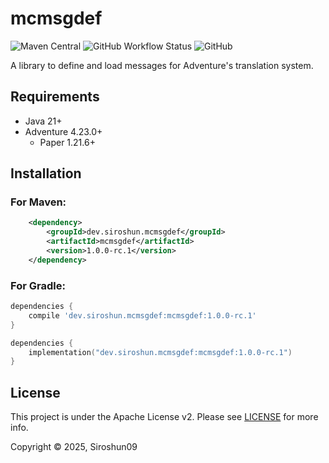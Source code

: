 # mcmsgdef

![Maven Central](https://img.shields.io/maven-central/v/dev.siroshun.mcmsgdef/mcmsgdef)
![GitHub Workflow Status](https://img.shields.io/github/actions/workflow/status/Siroshun09/mcmsgdef/gradle.yml?branch=main)
![GitHub](https://img.shields.io/github/license/Siroshun09/mcmsgdef)

A library to define and load messages for Adventure's translation system.

## Requirements

- Java 21+
- Adventure 4.23.0+
  - Paper 1.21.6+

## Installation

### For Maven:

```xml
    <dependency>
        <groupId>dev.siroshun.mcmsgdef</groupId>
        <artifactId>mcmsgdef</artifactId>
        <version>1.0.0-rc.1</version>
    </dependency>
```

### For Gradle:

```groovy
dependencies {
    compile 'dev.siroshun.mcmsgdef:mcmsgdef:1.0.0-rc.1'
}
```

```kotlin
dependencies {
    implementation("dev.siroshun.mcmsgdef:mcmsgdef:1.0.0-rc.1")
}
```

## License

This project is under the Apache License v2. Please see [LICENSE](LICENSE) for more info.

Copyright © 2025, Siroshun09
